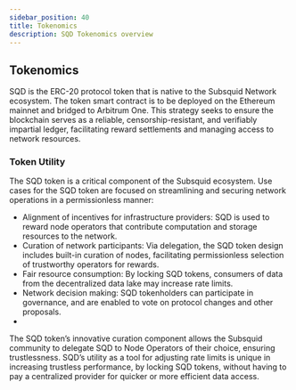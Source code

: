 ```yaml
---
sidebar_position: 40
title: Tokenomics
description: SQD Tokenomics overview
---
```


## Tokenomics 

SQD is the ERC-20 protocol token that is native to the Subsquid Network ecosystem. The token smart contract is to be deployed on the Ethereum mainnet and bridged to Arbitrum One. This strategy seeks to ensure the blockchain serves as a reliable, censorship-resistant, and verifiably impartial ledger, facilitating reward settlements and managing access to network resources.

### Token Utility

The SQD token is a critical component of the Subsquid ecosystem. Use cases for the SQD token are focused on streamlining and securing network operations in a permissionless manner:

- Alignment of incentives for infrastructure providers: SQD is used to reward node operators that contribute computation and storage resources to the network.
- Curation of network participants: Via delegation, the SQD token design includes built-in curation of nodes, facilitating permissionless selection of trustworthy operators for rewards.
- Fair resource consumption: By locking SQD tokens, consumers of data from the decentralized data lake may increase rate limits.
- Network decision making: SQD tokenholders can participate in governance, and are enabled to vote on protocol changes and other proposals.
- 
The SQD token’s innovative curation component allows the Subsquid community to delegate SQD to Node Operators of their choice, ensuring trustlessness. SQD’s utility as a tool for adjusting rate limits is unique in increasing trustless performance, by locking SQD tokens, without having to pay a centralized provider for quicker or more efficient data access.
